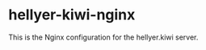hellyer-kiwi-nginx
==================

This is the Nginx configuration for the hellyer.kiwi server.
